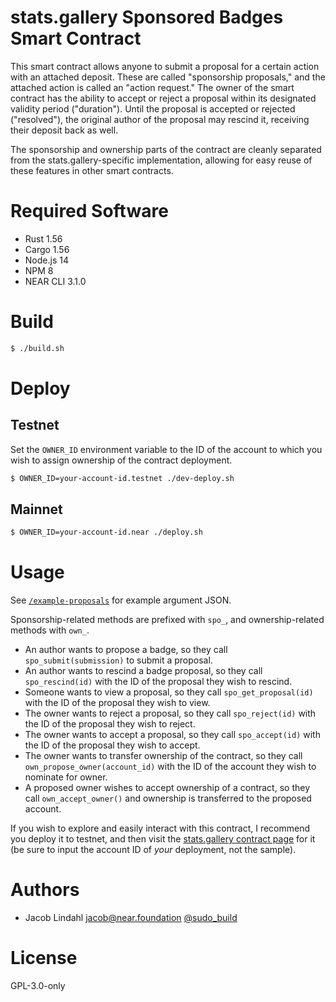 # stats.gallery Sponsored Badges Smart Contract

This smart contract allows anyone to submit a proposal for a certain action with an attached deposit. These are called "sponsorship proposals," and the attached action is called an "action request." The owner of the smart contract has the ability to accept or reject a proposal within its designated validity period ("duration"). Until the proposal is accepted or rejected ("resolved"), the original author of the proposal may rescind it, receiving their deposit back as well.

The sponsorship and ownership parts of the contract are cleanly separated from the stats.gallery-specific implementation, allowing for easy reuse of these features in other smart contracts.

# Required Software

* Rust 1.56
* Cargo 1.56
* Node.js 14
* NPM 8
* NEAR CLI 3.1.0

# Build

```txt
$ ./build.sh
```

# Deploy

## Testnet

Set the `OWNER_ID` environment variable to the ID of the account to which you wish to assign ownership of the contract deployment.

```txt
$ OWNER_ID=your-account-id.testnet ./dev-deploy.sh
```

## Mainnet

```txt
$ OWNER_ID=your-account-id.near ./deploy.sh
```

# Usage

See [`/example-proposals`](/example-proposals) for example argument JSON.

Sponsorship-related methods are prefixed with `spo_`, and ownership-related methods with `own_`.

* An author wants to propose a badge, so they call `spo_submit(submission)` to submit a proposal.
* An author wants to rescind a badge proposal, so they call `spo_rescind(id)` with the ID of the proposal they wish to rescind.
* Someone wants to view a proposal, so they call `spo_get_proposal(id)` with the ID of the proposal they wish to view.
* The owner wants to reject a proposal, so they call `spo_reject(id)` with the ID of the proposal they wish to reject.
* The owner wants to accept a proposal, so they call `spo_accept(id)` with the ID of the proposal they wish to accept.
* The owner wants to transfer ownership of the contract, so they call `own_propose_owner(account_id)` with the ID of the account they wish to nominate for owner.
* A proposed owner wishes to accept ownership of a contract, so they call `own_accept_owner()` and ownership is transferred to the proposed account.

If you wish to explore and easily interact with this contract, I recommend you deploy it to testnet, and then visit the [stats.gallery contract page](https://stats.gallery/testnet/dev-1642129686546-74039727190323/contract) for it (be sure to input the account ID of *your* deployment, not the sample).

# Authors

* Jacob Lindahl <jacob@near.foundation> [@sudo_build](https://twitter.com/sudo_build)

# License

GPL-3.0-only
